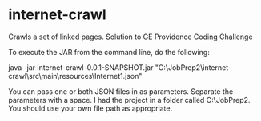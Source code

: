 # internet-crawl
Crawls a set of linked pages. Solution to GE Providence Coding Challenge

To execute the JAR from the command line, do the following:

java -jar internet-crawl-0.0.1-SNAPSHOT.jar "C:\JobPrep2\internet-crawl\src\main\resources\Internet1.json"

You can pass one or both JSON files in as parameters. Separate the parameters with a space. I had the project in a folder called C:\JobPrep2. You should use your own file path as appropriate.
